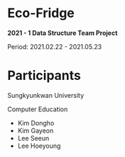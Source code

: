 # Eco-Fridge
**2021 - 1 Data Structure Team Project**

Period: 2021.02.22 - 2021.05.23

# Participants
Sungkyunkwan University

Computer Education
- Kim Dongho
- Kim Gayeon
- Lee Seeun
- Lee Hoeyoung
